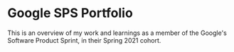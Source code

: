 # Google SPS Portfolio
This is an overview of my work and learnings as a member of the Google's Software Product Sprint, in their Spring 2021 cohort.
